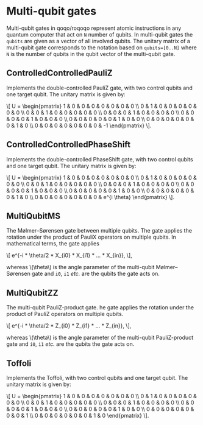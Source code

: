 # Multi-qubit gates

Multi-qubit gates in qoqo/roqoqo represent atomic instructions in any quantum computer that act on `N` number of qubits. In multi-qubit gates the `qubits` are given as a vector of all involved qubits. The unitary matrix of a multi-qubit gate corresponds to the notation based on `qubits=[0..N]` where `N` is the number of qubits in the qubit vector of the multi-qubit gate.

## ControlledControlledPauliZ

Implements the double-controlled PauliZ gate, with two control qubits and one target qubit. The unitary matrix is given by:

\\[
 U = \begin{pmatrix}
 1 & 0 & 0 & 0 & 0 & 0 & 0 & 0 \\\\
 0 & 1 & 0 & 0 & 0 & 0 & 0 & 0 \\\\
 0 & 0 & 1 & 0 & 0 & 0 & 0 & 0 \\\\
 0 & 0 & 0 & 1 & 0 & 0 & 0 & 0 \\\\
 0 & 0 & 0 & 0 & 1 & 0 & 0 & 0 \\\\
 0 & 0 & 0 & 0 & 0 & 1 & 0 & 0 \\\\
 0 & 0 & 0 & 0 & 0 & 0 & 1 & 0 \\\\
 0 & 0 & 0 & 0 & 0 & 0 & 0 & -1
 \end{pmatrix}
\\].

## ControlledControlledPhaseShift

Implements the double-controlled PhaseShift gate, with two control qubits and one target qubit. The unitary matrix is given by:

\\[
 U = \begin{pmatrix}
 1 & 0 & 0 & 0 & 0 & 0 & 0 & 0 \\\\
 0 & 1 & 0 & 0 & 0 & 0 & 0 & 0 \\\\
 0 & 0 & 1 & 0 & 0 & 0 & 0 & 0 \\\\
 0 & 0 & 0 & 1 & 0 & 0 & 0 & 0 \\\\
 0 & 0 & 0 & 0 & 1 & 0 & 0 & 0 \\\\
 0 & 0 & 0 & 0 & 0 & 1 & 0 & 0 \\\\
 0 & 0 & 0 & 0 & 0 & 0 & 1 & 0 \\\\
 0 & 0 & 0 & 0 & 0 & 0 & 0 & e^{i \theta}
 \end{pmatrix}
\\].

## MultiQubitMS

The Mølmer–Sørensen gate between multiple qubits. The gate applies the rotation under the product of PauliX operators on multiple qubits. In mathematical terms, the gate applies

\\[
    e^{-i * \theta/2 * X_{i0} * X_{i1} * ... * X_{in}},
\\],

whereas \\(\theta\\) is the angle parameter of the multi-qubit Mølmer–Sørensen gate and `i0`, `i1` *etc.* are the qubits the gate acts on.

## MultiQubitZZ

The multi-qubit PauliZ-product gate. he gate applies the rotation under the product of PauliZ operators on multiple qubits.

\\[
    e^{-i * \theta/2 * Z_{i0} * Z_{i1} * ... * Z_{in}},
\\],

whereas \\(\theta\\) is the angle parameter of the multi-qubit PauliZ-product gate and `i0`, `i1` *etc.* are the qubits the gate acts on.

## Toffoli

Implements the Toffoli, with two control qubits and one target qubit. The unitary matrix is given by:

\\[
 U = \begin{pmatrix}
 1 & 0 & 0 & 0 & 0 & 0 & 0 & 0 \\\\
 0 & 1 & 0 & 0 & 0 & 0 & 0 & 0 \\\\
 0 & 0 & 1 & 0 & 0 & 0 & 0 & 0 \\\\
 0 & 0 & 0 & 1 & 0 & 0 & 0 & 0 \\\\
 0 & 0 & 0 & 0 & 1 & 0 & 0 & 0 \\\\
 0 & 0 & 0 & 0 & 0 & 1 & 0 & 0 \\\\
 0 & 0 & 0 & 0 & 0 & 0 & 0 & 1 \\\\
 0 & 0 & 0 & 0 & 0 & 0 & 1 & 0
 \end{pmatrix}
\\].
